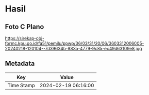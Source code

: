 # Hasil

## Foto C Plano

https://sirekap-obj-formc.kpu.go.id/fa51/pemilu/ppwp/36/03/31/20/06/3603312006005-20240218-120104--7d39634b-883a-4779-9c85-ec49d63109e8.jpg


## Metadata

| Key        | Value               |
| ---------- | ------------------- |
| Time Stamp | 2024-02-19 06:16:00 |



